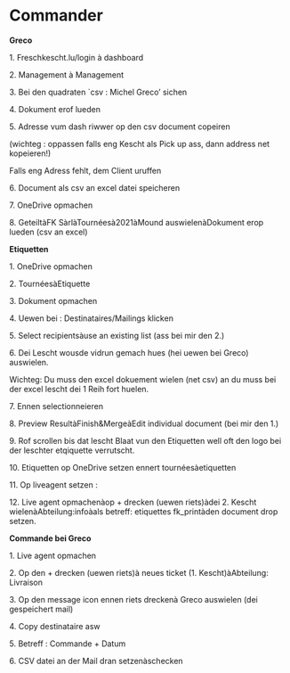 # Commander

**Greco**

1\.      Freschkescht.lu/login à dashboard

2\.      Management à Management

3\.      Bei den quadraten \`csv : Michel Greco’ sichen

4\.      Dokument erof lueden

5\.      Adresse vum dash riwwer op den csv document copeiren

(wichteg : oppassen falls eng Kescht als Pick up ass, dann address net kopeieren!)

Falls eng Adress fehlt, dem Client uruffen

6\.      Document als csv an excel datei speicheren

7\.      OneDrive opmachen

8\.      GeteiltàFK SàrlàTournéesà2021àMound auswielenàDokument erop lueden (csv an excel)

**Etiquetten**

1\.      OneDrive opmachen

2\.      TournéesàEtiquette

3\.      Dokument opmachen

4\.      Uewen bei : Destinataires/Mailings klicken

5\.      Select recipientsàuse an existing list (ass bei mir den 2.)

6\.      Dei Lescht wousde vidrun gemach hues (hei uewen bei Greco) auswielen.

Wichteg: Du muss den excel dokuement wielen (net csv) an du muss bei der excel lescht dei 1 Reih fort huelen.

7\.      Ennen selectionneieren

8\.      Preview ResultàFinish\&MergeàEdit individual document (bei mir den 1.)

9\.      Rof scrollen bis dat lescht Blaat vun den Etiquetten well oft den logo bei der leschter etqiquette verrutscht.

10\.  Etiquetten op OneDrive setzen ennert tournéesàetiquetten

11\.  Op liveagent setzen :

12\.  Live agent opmachenàop + drecken (uewen riets)àdei 2. Kescht wielenàAbteilung:infoàals betreff: etiquettes fk\_printàden document drop setzen.

**Commande bei Greco**

1\.      Live agent opmachen

2\.      Op den + drecken (uewen riets)à neues ticket (1. Kescht)àAbteilung: Livraison

3\.      Op den message icon ennen riets dreckenà Greco auswielen (dei gespeichert mail)

4\.      Copy destinataire asw

5\.      Betreff : Commande + Datum

6\.      CSV datei an der Mail dran setzenàschecken
